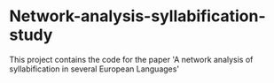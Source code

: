 # Network-analysis-syllabification-study
This project contains the code for the paper 'A network analysis of syllabification in several European Languages'
